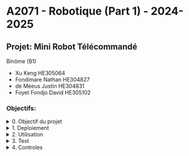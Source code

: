 # A2071 - Robotique (Part 1) - 2024-2025
## Projet: Mini Robot Télécommandé

Binôme (B1)
- Xu Keng HE305064
- Fondimare Nathan HE304827
- de Meeus Justin HE304831
- Foyet Fondjo David HE305102

### Objectifs:
<!--- PRESENTATION------------------------------------------>
<!---------------------------------------------------------->

<details>
<summary>0. Objectif du projet</summary>

- Concevoir, construire et programmer un robot mobile radiocommandé.
- Le robot devra effectuer des mouvements, éviter des obstacles et exécuter des tâches simples.


</details>


<!--- DEPLOIEMENT------------------------------------------->
<!---------------------------------------------------------->

<details>
<summary>1. Deploiement</summary>

Le déploiement s'effectue à l'aide de 3 fichiers SQL.  
<div class="heatMap">

|Description|Sript sql|
|--|--|
|Création de la DB et des schémas|[Deploy\Create_DB_DIAG.sql](./Deploy/Create_DB_DIAG.sql)|
|Procédures de base|[Deploy\Deploy.sql](./Deploy/Deploy.sql)|
|Procédures complétmentaires|[Deploy\Deploy_supp.sql](./Deploy/Deploy_supp.sql)|
</div>
Chacun des fichiers doit être ouvert dans SSMS, puis Executé.  

****  

**Deploy.sql** 

il faut personnaliser  : 	**@ROOT**

**Deploy_supp.sql**

il faut personnaliser  : **@DB_ORBIS**

** **

</details>


<!--- UTILISATION------------------------------------------->
<!---------------------------------------------------------->

<details>
<summary>2. Utilisation</summary>

```
eeeee
```

    eeee

ssss
 
** **

</details>

<!--- TESTS------------------------------------------------->
<!---------------------------------------------------------->

<details>
<summary>3. Test</summary>

*vvfrgev*



** **

</details>


<!--- CONTROLES--------------------------------------------->
<!---------------------------------------------------------->


<details>
<summary>4. Controles</summary>


** **

</details>

<!---------------------------------------------------------->





